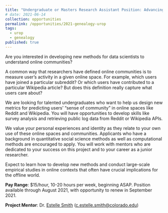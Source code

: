 ```yaml
---
title: "Undergraduate or Masters Research Assistant Position: Advancing Data Science of Communities on Reddit and Wikipedia"
# date: 2021-06-14
collection: opportunities
permalink: /opportunities/2021-genealogy-urop
tags:
  - urop
  - genealogy
published: true
---
```


Are you interested in developing new methods for data scientists to understand online communities?

A common way that researchers have defined online communities is to measure user’s activity in a given online space. For example, which users have joined a particular subreddit? Or which users have contributed to a particular Wikipedia article? But does this definition really capture what users care about?

We are looking for talented undergraduates who want to help us design new metrics for predicting users’ “sense of community” in online spaces like Reddit and Wikipedia. You will have opportunities to develop skills like survey analysis and retrieving public log data from Reddit or Wikipedia APIs. 

We value your personal experiences and identity as they relate to your own use of these online spaces and communities. Applicants who have a background in quantitative social science methods as well as computational methods are encouraged to apply. You will work with mentors who are dedicated to your success on this project and to your career as a junior researcher. 

Expect to learn how to develop new methods and conduct large-scale empirical studies in online contexts that often have crucial implications for the offline world.

**Pay Range**: $15/hour, 10-20 hours per week, beginning ASAP. Position available through August 2021, with opportunity to renew in September 2021.

**Project Mentor**: Dr. [Estelle Smith](https://columnlab.github.io/people/estelle-smith) ([c.estelle.smith@colorado.edu](mailto:c.estelle.smith@colorado.edu))

